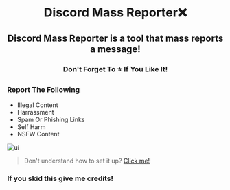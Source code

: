 <h1 align="center">
  Discord Mass Reporter❌
</h1>

<h2 align="center">
  Discord Mass Reporter is a tool that mass reports a message!
                                   
</h2>

<h3 align="center">
Don't Forget To ⭐ If You Like It!
</h3>

### Report The Following 
- Illegal Content
- Harrassment
- Spam Or Phishing Links
- Self Harm
- NSFW Content

![ui](https://user-images.githubusercontent.com/99215486/170328627-10b90825-1168-465c-a9b8-4c0343c4a47a.png)
  
> Don't understand how to set it up? [Click me!](https://discord.gg/luna22)

###  If you skid this give me credits!
